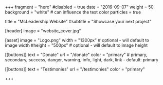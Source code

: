 +++
fragment = "hero"
#disabled = true
date = "2016-09-07"
weight = 50
background = "white" # can influence the text color
particles = true

title = "McLeadership Website"
#subtitle = "Showcase your next project"

[header]
  image = "website_cover.jpg"
  

[asset]
  image = "Logo.png"
  width = "1300px" # optional - will default to image width
  #height = "500px" # optional - will default to image height 

[[buttons]]
  text = "Donate"
  url = "/donate"
  color = "primary" # primary, secondary, success, danger, warning, info, light, dark, link - default: primary 

[[buttons]]
  text = "Testimonies"
  url = "/testimonies"
  color = "primary"

+++
